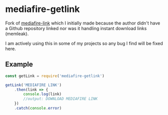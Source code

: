 # mediafire-getlink

Fork of [mediafire-link](https://github.com/azgar44/mediafire-link) which I initially made because the author didn't have a Github repository linked nor was it handling instant download links (memleak).

I am actively using this in some of my projects so any bug I find will be fixed here.

## Example

```js
const getLink = require('mediafire-getlink')

getLink('MEDIAFIRE LINK')
    .then(link => {
        console.log(link)
        //output: DOWNLOAD MEDIAFIRE LINK
    })
    .catch(console.error)
```